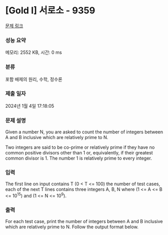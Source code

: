 # [Gold I] 서로소 - 9359 

[문제 링크](https://www.acmicpc.net/problem/9359) 

### 성능 요약

메모리: 2552 KB, 시간: 0 ms

### 분류

포함 배제의 원리, 수학, 정수론

### 제출 일자

2024년 1월 4일 17:18:05

### 문제 설명

<p>Given a number N, you are asked to count the number of integers between A and B inclusive which are relatively prime to N. </p>

<p>Two integers are said to be co-prime or relatively prime if they have no common positive divisors other than 1 or, equivalently, if their greatest common divisor is 1. The number 1 is relatively prime to every integer. </p>

### 입력 

 <p>The first line on input contains T (0 < T <= 100) the number of test cases, each of the next T lines contains three integers A, B, N where (1 <= A <= B <= 10<sup>15</sup>) and (1 <= N <= 10<sup>9</sup>). </p>

### 출력 

 <p>For each test case, print the number of integers between A and B inclusive which are relatively prime to N. Follow the output format below. </p>

